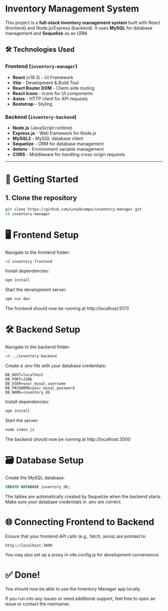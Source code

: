 # Inventory Management System  

This project is a **full-stack inventory management system** built with React (frontend) and Node.js/Express (backend). It uses **MySQL** for database management and **Sequelize** as an ORM.

## 🛠️ Technologies Used  

### **Frontend (`inventory-manager`)**  
- **React** (v18.3) - UI Framework  
- **Vite** - Development & Build Tool  
- **React Router DOM** - Client-side routing  
- **React Icons** - Icons for UI components  
- **Axios** - HTTP client for API requests  
- **Bootstrap** - Styling  

### **Backend (`inventory-backend`)**  
- **Node.js** (JavaScript runtime)  
- **Express.js** - Web framework for Node.js  
- **MySQL2** - MySQL database client  
- **Sequelize** - ORM for database management  
- **dotenv** - Environment variable management  
- **CORS** - Middleware for handling cross-origin requests  

---

# 🚀 Getting Started

## 1. Clone the repository

```bash
git clone https://github.com/LevyOcampo/inventory-manager.git
cd inventory-manager
```


# 🖥️ Frontend Setup
Navigate to the frontend folder:
```bash
cd inventory-frontend
```
Install dependencies:
```bash
npm install
```
Start the development server:
```bash
npm run dev
```
The frontend should now be running at http://localhost:5173

# 🛠️ Backend Setup
Navigate to the backend folder:
```bash
cd ../inventory-backend
```
Create a .env file with your database credentials:
```env
DB_HOST=localhost
DB_PORT=3306
DB_USER=your_mysql_username
DB_PASSWORD=your_mysql_password
DB_NAME=inventory_db
```
Install dependencies:
```bash
npm install
```
Start the server:
```bash
node index.js
```
The backend should now be running at http://localhost:3000

# 🗃️ Database Setup
Create the MySQL database:
```sql
CREATE DATABASE inventory_db;
```
The tables are automatically created by Sequelize when the backend starts. Make sure your database credentials in .env are correct.

# 🌐 Connecting Frontend to Backend
Ensure that your frontend API calls (e.g., fetch, axios) are pointed to:

```arduino
http://localhost:3000
```
You may also set up a proxy in vite.config.js for development convenience.

# ✅ Done!
You should now be able to use the Inventory Manager app locally.

If you run into any issues or need additional support, feel free to open an issue or contact the maintainer.
